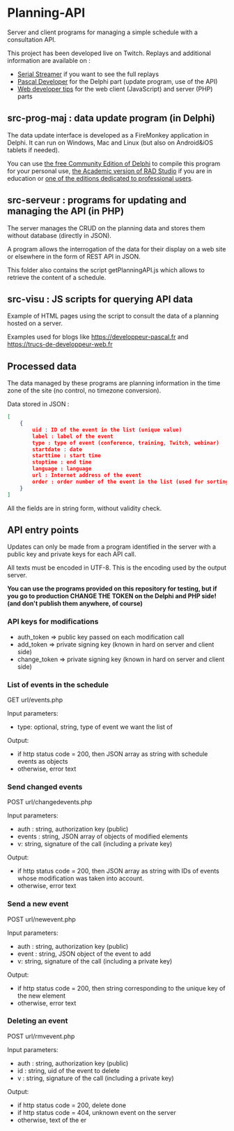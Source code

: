 # Planning-API

Server and client programs for managing a simple schedule with a consultation API.

This project has been developed live on Twitch. Replays and additional information are available on :

* [Serial Streamer](https://serialstreameur.fr/planning-api.html) if you want to see the full replays
* [Pascal Developer](https://developpeur-pascal.fr/planning-api.html) for the Delphi part (update program, use of the API)
* [Web developer tips](https://trucs-de-developpeur-web.fr/planning-api.html) for the web client (JavaScript) and server (PHP) parts

## src-prog-maj : data update program (in Delphi)

The data update interface is developed as a FireMonkey application in Delphi. It can run on Windows, Mac and Linux (but also on Android&iOS tablets if needed).

You can use [the free Community Edition of Delphi](https://www.embarcadero.com/products/delphi/starter) to compile this program for your personal use, [the Academic version of RAD Studio](https://www.embarcadero.com/development-tools-for-education) if you are in education or [one of the editions dedicated to professional users](https://www.embarcadero.com/products/delphi).

## src-serveur : programs for updating and managing the API (in PHP)

The server manages the CRUD on the planning data and stores them without database (directly in JSON).

A program allows the interrogation of the data for their display on a web site or elsewhere in the form of REST API in JSON.

This folder also contains the script getPlanningAPI.js which allows to retrieve the content of a schedule.

## src-visu : JS scripts for querying API data

Example of HTML pages using the script to consult the data of a planning hosted on a server.

Examples used for blogs like https://developpeur-pascal.fr and https://trucs-de-developpeur-web.fr

## Processed data

The data managed by these programs are planning information in the time zone of the site (no control, no timezone conversion).

Data stored in JSON :

```JSON
[
	{
		uid : ID of the event in the list (unique value)
		label : label of the event
		type : type of event (conference, training, Twitch, webinar)
		startdate : date
		starttime : start time
		stoptime : end time
		language : language
		url : Internet address of the event
		order : order number of the event in the list (used for sorting)
	}
]
```

All the fields are in string form, without validity check.

## API entry points

Updates can only be made from a program identified in the server with a public key and private keys for each API call.

All texts must be encoded in UTF-8. This is the encoding used by the output server.

**You can use the programs provided on this repository for testing, but if you go to production CHANGE THE TOKEN on the Delphi and PHP side! (and don't publish them anywhere, of course)**

### API keys for modifications

* auth_token => public key passed on each modification call
* add_token => private signing key (known in hard on server and client side)
* change_token => private signing key (known in hard on server and client side)

### List of events in the schedule

GET url/events.php

Input parameters:
* type: optional, string, type of event we want the list of
	
Output: 
* if http status code = 200, then JSON array as string with schedule events as objects
* otherwise, error text

### Send changed events

POST url/changedevents.php

Input parameters:
* auth : string, authorization key (public)
* events : string, JSON array of objects of modified elements
* v: string, signature of the call (including a private key)
	
Output: 
* if http status code = 200, then JSON array as string with IDs of events whose modification was taken into account.
* otherwise, error text

### Send a new event

POST url/newevent.php

Input parameters:
* auth : string, authorization key (public)
* event : string, JSON object of the event to add
* v: string, signature of the call (including a private key)
	
Output: 
* if http status code = 200, then string corresponding to the unique key of the new element
* otherwise, error text

### Deleting an event

POST url/rmvevent.php

Input parameters:
* auth : string, authorization key (public)
* id : string, uid of the event to delete
* v : string, signature of the call (including a private key)
	
Output: 
* if http status code = 200, delete done
* if http status code = 404, unknown event on the server
* otherwise, text of the er